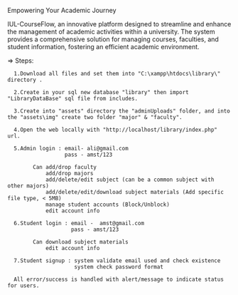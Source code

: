 Empowering Your Academic Journey

IUL-CourseFlow, an innovative platform designed to streamline and enhance the management of academic activities within a university. The system provides a comprehensive solution for managing courses, faculties, and student information, fostering an efficient academic environment.

=> Steps:

      1.Download all files and set them into "C:\xampp\htdocs\library\" directory .
      
      2.Create in your sql new database "library" then import "LibraryDataBase" sql file from includes.
      
      3.Create into "assets" directory the "adminUploads" folder, and into the "assets\img" create two folder "major" & "faculty".
      
      4.Open the web locally with "http://localhost/library/index.php" url.
      
      5.Admin login : email- ali@gmail.com
                      pass - amst/123
                      
            Can add/drop faculty
                add/drop majors
                add/delete/edit subject (can be a common subject with other majors)
                add/delete/edit/download subject materials (Add specific file type, < 5MB)
                manage student accounts (Block/Unblock)
                edit account info
                
      6.Student login : email -  amst@gmail.com
                        pass - amst/123
                        
            Can download subject materials
                edit account info
                
      7.Student signup : system validate email used and check existence
                         system check password format

      All error/success is handled with alert/message to indicate status for users.

